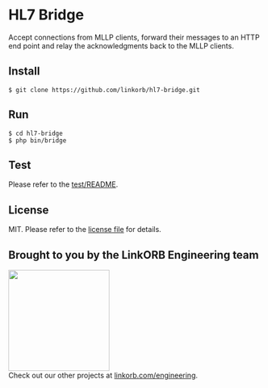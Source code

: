 # HL7 Bridge

Accept connections from MLLP clients, forward their messages to an HTTP end
point and relay the acknowledgments back to the MLLP clients.

## Install

    $ git clone https://github.com/linkorb/hl7-bridge.git

## Run

    $ cd hl7-bridge
    $ php bin/bridge

## Test

Please refer to the [test/README](test/README.md).

## License

MIT. Please refer to the [license file](LICENSE.md) for details.

## Brought to you by the LinkORB Engineering team

<img src="http://www.linkorb.com/d/meta/tier1/images/linkorbengineering-logo.png" width="200px" /><br />
Check out our other projects at
[linkorb.com/engineering](http://www.linkorb.com/engineering).
